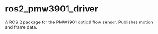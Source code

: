 # ros2_pmw3901_driver
A ROS 2 package for the PMW3901 optical flow sensor. Publishes motion and frame data.
